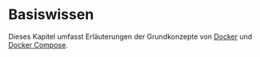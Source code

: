# Basiswissen

Dieses Kapitel umfasst Erläuterungen der Grundkonzepte von [Docker](./docker/README.md)
und [Docker Compose](./docker-compose/README.md).
